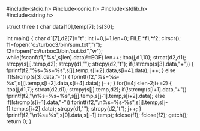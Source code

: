 #include<stdio.h>
#include<conio.h>
#include<stdlib.h>
#include<string.h>

struct three
{
char data[10],temp[7];
}s[30];

int main()
{
char d1[7],d2[7]="t";
int i=0,j=1,len=0;
FILE *f1,*f2;
clrscr();
f1=fopen("c:/turboc3/bin/sum.txt","r");
f2=fopen("c:/turboc3/bin/out.txt","w");
while(fscanf(f1,"%s",s[len].data)!=EOF)
len++;
itoa(j,d1,10);
strcat(d2,d1);
strcpy(s[j].temp,d2);
strcpy(d1,"");
strcpy(d2,"t");
if(!strcmp(s[3].data,"+"))
{
fprintf(f2,"%s=%s+%s",s[j].temp,s[i+2].data,s[i+4].data);
j++;
}
else if(!strcmp(s[3].data,"-"))
{
fprintf(f2,"%s=%s-%s",s[j].temp,s[i+2].data,s[i+4].data);
j++;
}
for(i=4;i<len-2;i+=2)
{
itoa(j,d1,7);
strcat(d2,d1);
strcpy(s[j].temp,d2);
if(!strcmp(s[i+1].data,"+"))
fprintf(f2,"\n%s=%s+%s",s[j].temp,s[j-1].temp,s[i+2].data);
else if(!strcmp(s[i+1].data,"-"))
fprintf(f2,"\n%s=%s-%s",s[j].temp,s[j-1].temp,s[i+2].data);
strcpy(d1,"");
strcpy(d2,"t");
j++;
}
fprintf(f2,"\n%s=%s",s[0].data,s[j-1].temp);
fclose(f1);
fclose(f2);
getch();
return 0;
}

